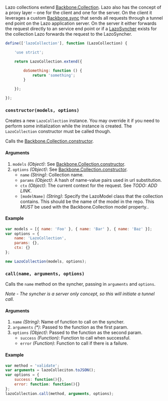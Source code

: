 Lazo collections extend [Backbone.Collection](http://backbonejs.org/#Collection).
Lazo also has the concept of a proxy layer – one for the client and one for the server. On the client it leverages a custom
[Backbone.sync](http://backbonejs.org/#Sync) that sends all requests through a tunnel end
point on the Lazo application server. On the server it either forwards the request directly
to an service end point or if a [LazoSyncher](LazoSyncher.md)  exists for the collection Lazo forwards
the request to the LazoSyncher.

```javascript
define(['lazoCollection'], function (LazoCollection) {

    'use strict';

    return LazoCollection.extend({

        doSomething: function () {
            return 'something';
        }

    });

});
```


### `constructor(models, options)`

Creates a new `LazoCollection` instance.
You may override it if you need to perform some initialization while the instance is created.
The `LazoCollection` constructor must be called though.

Calls the [Backbone.Collection.constructor](http://backbonejs.org/#Collection-constructor).

#### Arguments
1. `models` *(Object)*: See [Backbone.Collection.constructor](http://backbonejs.org/#Collection-constructor).
1. `options` *(Object)*: See [Backbone.Collection.constructor](http://backbonejs.org/#Collection-constructor).
    - `name` *(String)*: Collection name.
    - `params` *(Object)*: A hash of name-value pairs used in url substitution.
    - `ctx` *(Object)*: The current context for the request. See *TODO: ADD LINK*.
    - `[modelName]` *(String)*: Specify the LazoModel class that the collection contains.  This should be the name of the model in the repo.  This *MUST* be used with the Backbone.Collection model property..

#### Example
```js
var models = [{ name: 'Foo' }, { name: 'Bar' }, { name: 'Baz' }];
var options = {
    name: 'LazoCollection',
    params: {},
    ctx: {}
};

new LazoCollection(models, options);
```


### `call(name, arguments, options)`

Calls the `name` method on the syncher, passing in `arguments` and `options`.

*Note - The syncher is a server only concept, so this will initiate a tunnel call.*

#### Arguments
1. `name` *(String)*: Name of function to call on the syncher.
1. `arguments` *(&#42;)*: Passed to the function as the first param.
1. `options` *(Object)*: Passed to the function as the second param.
    - `success` *(Function)*: Function to call when successful.
    - `error` *(Function)*: Function to call if there is a failure.

#### Example
```js
var method = 'validate';
var arguments = lazoColleciton.toJSON();
var options = {
    success: function(){},
    error: function: function(){}
};
lazoCollection.call(method, arguments, options);
```
